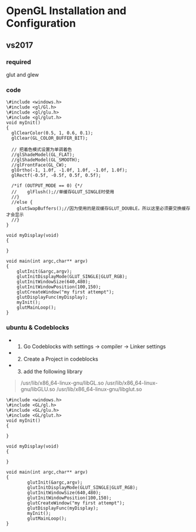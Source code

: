 #  OpenGL Installation and Configuration   

## vs2017
### required
glut and glew

### code
```
\#include <windows.h>
\#include <gl/Gl.h>
\#include <gl/glu.h>
\#include <gl/glut.h>
void myInit()
{
  glClearColor(0.5, 1, 0.6, 0.1);
  glClear(GL_COLOR_BUFFER_BIT);

  // 把着色模式设置为单调着色
  //glShadeModel(GL_FLAT);
  //glShadeModel(GL_SMOOTH);
  //glFrontFace(GL_CW);
  glOrtho(-1, 1.0f, -1.0f, 1.0f, -1.0f, 1.0f);
  glRectf(-0.5f, -0.5f, 0.5f, 0.5f);

  /*if (OUTPUT_MODE == 0) {*/
  //	glFlush();//单缓存GLUT_SINGLE时使用
  //}
  //else {
	glutSwapBuffers();//因为使用的是双缓存GLUT_DOUBLE，所以这里必须要交换缓存才会显示
  //}
}

void myDisplay(void)
{
  
}
  
void main(int argc,char** argv)
{
	glutInit(&argc,argv);
	glutInitDisplayMode(GLUT_SINGLE|GLUT_RGB);
	glutInitWindowSize(640,480);
	glutInitWindowPosition(100,150);
	glutCreateWindow("my first attempt");
	glutDisplayFunc(myDisplay);
	myInit();
	glutMainLoop();
}
```

### ubuntu & Codeblocks  
* 1. Go Codeblocks with settings -> compiler -> Linker settings
* 2. Create a Project in codeblocks
* 3. add the following library
> /usr/lib/x86_64-linux-gnu/libGL.so
> /usr/lib/x86_64-linux-gnu/libGLU.so
> /usr/lib/x86_64-linux-gnu/libglut.so



``` 
\#include <windows.h>
\#include <GL/gl.h>
\#include <GL/glu.h>
\#include <GL/glut.h>
void myInit()
{
  
}
  
void myDisplay(void)
{
  
}
  
void main(int argc,char** argv)
{
        glutInit(&argc,argv);  
        glutInitDisplayMode(GLUT_SINGLE|GLUT_RGB);  
        glutInitWindowSize(640,480);  
        glutInitWindowPosition(100,150);  
        glutCreateWindow("my first attempt");  
        glutDisplayFunc(myDisplay);  
        myInit();  
        glutMainLoop();  
}
```
